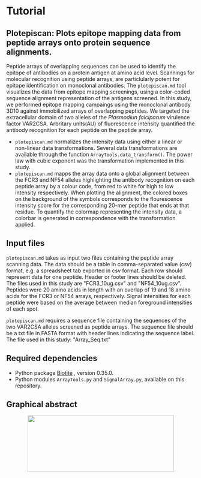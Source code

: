 # Tutorial

## Plotepiscan: Plots epitope mapping data from peptide arrays onto protein sequence alignments.

Peptide arrays of overlapping sequences can be used to identify the epitope of antibodies on a protein antigen at amino acid level. Scannings for molecular recognition using peptide arrays, are particlularly potent for epitope identification on monoclonal antibodies. The `plotepiscan.md` tool visualizes the data from epitope mapping screenings, using a color-coded sequence alignment representation of the antigens screened. In this study, we performed epitope mapping campaings using the monoclonal antibody 3D10 against immobilized arrays of overlapping peptides. We targeted the extracellular domain of two alleles of the *Plasmodiun falciparum* virulence factor VAR2CSA. Arbritary units(AU) of fluorescence intensity quantified the antibody recognition for each peptide on the peptide array. 
* `plotepiscan.md` normalizes the intensity data using either a linear or non-linear data transformations. Several data transformations are available through the function `ArrayTools.data_transform()`. The power law with cubic exponent was the transformation implemented in this study.
* `plotepiscan.md` mapps the array data onto a global alignment between the FCR3 and NF54 alleles highlighting the antibody recognition on each peptide array by a colour code, from red to white for high to low intensity respectively. When plotting the alignment, the colored boxes on the background of the symbols corresponds to the flourescence intensity score for the corresponding 20-mer peptide that ends at that residue.
To quantify the colormap representing the intensity data, a colorbar is generated in correspondence with the transformation applied. 

## Input files

`plotepiscan.md` takes as input two files containing the peptide array scanning data. The data should be a table in comma-separated value (csv) format, e.g. a spreadsheet tab exported in csv format. Each row should represent data for one peptide. Header or footer lines should be deleted. The files used in this study are "FCR3_10ug.csv" and "NF54_10ug.csv". Peptides were 20 amino acids in length with an overlap of 19 and 18 amino acids for the FCR3 or NF54 arrays, respectively. Signal intensities for each peptide were based on the average between median foreground intensities of each spot. 

`plotepiscan.md` requires a sequence file containing the sequences of the two VAR2CSA alleles screened as peptide arrays. The sequence file should be a txt file in FASTA format with header lines indicating the sequence label. The file used in this study: "Array_Seq.txt"

## Required dependencies

* Python package [Biotite](https://www.biotite-python.org) , version 0.35.0.
* Python modules `ArrayTools.py` and `SignalArray.py`, available on this repository.

## Graphical abstract

<p align="center">
 <img src="https://user-images.githubusercontent.com/123925494/228916143-e61c398f-4578-4516-9691-124c7294185c.png" width="390" height="150">
</p>


